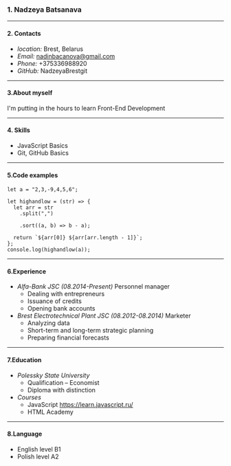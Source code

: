 ### 1. Nadzeya Batsanava

---

#### 2. Contacts

- _location:_ Brest, Belarus
- _Email:_ nadinbacanova@gmail.com
- _Phone:_ +375336988920
- _GitHub:_ NadzeyaBrestgit

---

#### 3.About myself

I'm putting in the hours to learn Front-End Development

---

#### 4. Skills

- JavaScript Basics
- Git, GitHub Basics

---

#### 5.Code examples

```
let a = "2,3,-9,4,5,6";

let highandlow = (str) => {
  let arr = str
    .split(",")

    .sort((a, b) => b - a);

  return `${arr[0]} ${arr[arr.length - 1]}`;
};
console.log(highandlow(a));
```

---

#### 6.Experience

- _Alfa-Bank JSC (08.2014-Present)_
  Personnel manager
  - Dealing with entrepreneurs
  - Issuance of credits
  - Opening bank accounts
- _Brest Electrotechnical Plant JSC (08.2012-08.2014)_
  Marketer
  - Analyzing data
  - Short-term and long-term strategic planning
  - Preparing financial forecasts

---

#### 7.Education

- _Polessky State University_
  - Qualification – Economist
  - Diploma with distinction
- _Courses_
  - JavaScript https://learn.javascript.ru/
  - HTML Academy

---

#### 8.Language

- English level B1
- Polish level A2

